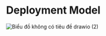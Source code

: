 
# Deployment Model
![Biểu đồ không có tiêu đề drawio (2)](https://github.com/user-attachments/assets/05395b42-64dc-4279-ad4e-a630d459b4bd)

